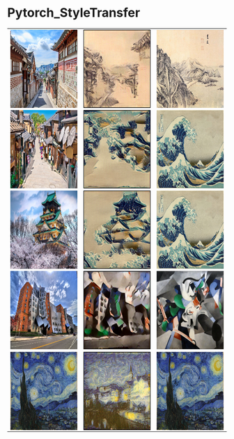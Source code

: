 # Pytorch_StyleTransfer
<table align="center">
  <tr>
<td><img src="https://github.com/suhoy901/Pytorch_StyleTransfer/blob/master/image/content/bukchon_sub_01.jpg" width="250" height="180" align="center"></td>
<td><img src="https://github.com/suhoy901/Pytorch_StyleTransfer/blob/master/result/changduk_with_kimhongdo.png" width="250" height="180" align="center"></td>
<td><img src="https://github.com/suhoy901/Pytorch_StyleTransfer/blob/master/image/style/kimhongdo.jpg" width="250" height="180" align="center"></td>
 </tr>
 
  <tr>
<td><img src="https://github.com/suhoy901/Pytorch_StyleTransfer/blob/master/image/content/kyoto_sub_01.jpg" width="250" height="180" align="center"></td>
<td><img src="https://github.com/suhoy901/Pytorch_StyleTransfer/blob/master/result/kyoto_with_hokusai.png" width="250" height="180" align="center"></td>
<td><img src="https://github.com/suhoy901/Pytorch_StyleTransfer/blob/master/image/style/hokusai.jpg" width="250" height="180" align="center"></td>
 </tr>
 
  <tr>
<td><img src="https://github.com/suhoy901/Pytorch_StyleTransfer/blob/master/image/content/osaka-jo.jpeg" width="250" height="180" align="center"></td>
<td><img src="https://github.com/suhoy901/Pytorch_StyleTransfer/blob/master/result/osakajo_with_hokusai.png" width="250" height="180" align="center"></td>
<td><img src="https://github.com/suhoy901/Pytorch_StyleTransfer/blob/master/image/style/hokusai.jpg" width="250" height="180" align="center"></td>
 </tr>
 
  <tr>
<td><img src="https://github.com/suhoy901/Pytorch_StyleTransfer/blob/master/image/content/stata.jpg" width="250" height="180" align="center"></td>
<td><img src="https://github.com/suhoy901/Pytorch_StyleTransfer/blob/master/result/stata.png" width="250" height="180" align="center"></td>
<td><img src="https://github.com/suhoy901/Pytorch_StyleTransfer/blob/master/image/style/udnie.jpg" width="250" height="180" align="center"></td>
 </tr>
 
  <tr>
<td><img src="https://github.com/suhoy901/Pytorch_StyleTransfer/blob/master/image/content/StarryNight.jpg" width="250" height="180" align="center"></td>
<td><img src="https://github.com/suhoy901/Pytorch_StyleTransfer/blob/master/result/StarryNight.png" width="250" height="180" align="center"></td>
<td><img src="https://github.com/suhoy901/Pytorch_StyleTransfer/blob/master/image/style/StarryNight.jpg" width="250" height="180" align="center"></td>
 </tr>
</table>
